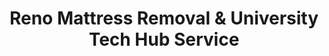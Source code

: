---
layout: location.njk
title: Reno Mattress Removal & University Tech Hub Service
description: Professional mattress removal in Reno, NV. Next-day pickup  Licensed, insured, and eco-friendly. Serving UNR campus and Sierra Nevada foothills.
permalink: /mattress-removal/nevada/reno/
city: Reno
state: Nevada
stateSlug: nevada
tier: 2
coordinates:
  lat: 39.5296
  lng: -119.8138
pricing:
  startingPrice: 125
  single: 125
  queen: 125
  king: 135
  boxSpring: 30
neighborhoods:
  - name: Downtown Reno
    zipCodes: ["89501"]
  - name: Midtown Arts District
    zipCodes: ["89502"]
  - name: University Area
    zipCodes: ["89503", "89512"]
  - name: Northwest Reno
    zipCodes: ["89506", "89508"]
  - name: Old Southwest
    zipCodes: ["89509"]
  - name: Spanish Springs
    zipCodes: ["89510"]
  - name: Arrowcreek
    zipCodes: ["89511"]
  - name: Galena Foothills
    zipCodes: ["89511"]
  - name: Caughlin Ranch
    zipCodes: ["89519"]
  - name: Damonte Ranch
    zipCodes: ["89521"]
  - name: Somersett
    zipCodes: ["89523"]
  - name: Southwest Suburban
    zipCodes: ["89509"]
  - name: Cold Springs Valley
    zipCodes: ["89508"]
  - name: Stead Area
    zipCodes: ["89506"]
  - name: Airport District
    zipCodes: ["89502"]
  - name: Virginia Lake Area
    zipCodes: ["89502"]
  - name: Truckee River District
    zipCodes: ["89501"]
  - name: South Meadows
    zipCodes: ["89521"]
  - name: Hidden Valley
    zipCodes: ["89502"]
  - name: Pleasant Valley
    zipCodes: ["89523"]
zipCodes:
  - "89501"
  - "89502"
  - "89503"
  - "89506"
  - "89508"
  - "89509"
  - "89510"
  - "89511"
  - "89512"
  - "89519"
  - "89521"
  - "89523"
recyclingPartners:
  - Waste Management Stead Transfer Station
  - Lockwood Landfill (Washoe County)
  - Northern Nevada Recycling Centers
nearbyCities:
  - name: Sparks
    distance: 5
    state: NV
    slug: sparks
    isSuburb: true
  - name: Carson City
    distance: 30
    state: NV
    slug: carson-city
    isMetro: true
  - name: Las Vegas
    distance: 445
    state: NV
    slug: las-vegas
    isMetro: true
reviews:
  count: 623
  featured:
    - author: Mike T.
      neighborhood: University Area
      rating: 5
      text: "Grad student moving from campus housing to off-campus apartment. Called Monday, they picked up Tuesday morning before classes started. Quick and professional service."
    - author: Lisa R.
      neighborhood: Somersett
      rating: 5
      text: "Replacing guest room mattress before ski season visitors. Team handled the stairs in our mountain home without any trouble. They actually recycle everything properly."
    - author: Kevin H.
      neighborhood: Downtown Reno
      rating: 5
      text: "Living in a downtown loft, needed our old mattress gone fast. Same-day pickup and they were careful with our narrow stairwell. Good pricing for the area."
faqs:
  - question: How quickly can you pick up mattresses in Reno?
    answer: We offer next-day service throughout Reno including UNR campus area, downtown lofts, and mountain communities like Somersett and Arrowcreek. Same-day pickup often available for student moves and urgent situations. Call (720) 263-6094 to check availability for your neighborhood.
  - question: Do you serve University of Nevada Reno campus housing?
    answer: Yes, we regularly serve UNR students, faculty, and staff with campus-adjacent pickup service. We understand academic schedules, coordinate around move-in/move-out periods, and provide the reliable service that university community members expect for hassle-free mattress disposal.
  - question: Can you handle Reno's mountain community access?
    answer: Absolutely. Our team regularly works in foothills communities like Arrowcreek, Galena, and Somersett with mountain views and elevated terrain. We navigate steep driveways, understand high-altitude logistics, and provide reliable pickup service regardless of elevation or access challenges.
  - question: What's included in your Reno mattress removal pricing?
    answer: Pricing starts at $125 for single mattresses, $125 for queen, $135 for king, with $30 for box springs. This includes pickup from any Reno location, navigation of mountain communities, and certified eco-friendly disposal meeting Nevada environmental standards.
  - question: How does your service work with Waste Management bulk pickup?
    answer: We provide independent pickup service that doesn't require coordination with WM bulk scheduling. While Waste Management requires advance scheduling for transfer station trips, we offer convenient next-day service with all logistics handled directly, eliminating the need to coordinate municipal pickup timing.
  - question: Do you provide service documentation for rental properties?
    answer: Yes, we provide detailed service receipts and environmental compliance documentation that landlords and property managers may require. Our licensed service meets Reno housing standards and provides proper disposal certification for your rental property records.
  - question: Can you handle high desert weather conditions?
    answer: Yes, our team is equipped for Reno's high desert climate including winter snow, wind conditions, and elevation challenges. We maintain flexible scheduling for weather delays and use appropriate equipment for reliable service delivery in the Sierra Nevada foothills environment.
  - question: How do you ensure proper recycling in Nevada's tech hub?
    answer: Reno's tech industry leadership creates high expectations for environmental responsibility. We provide certified recycling through Nevada-approved facilities where 80% of materials become new products, supporting Reno's innovation economy while providing documentation that tech companies and university facilities require for environmental compliance.
schema:
  "@context": "https://schema.org"
  "@type": "LocalBusiness"
  "name": "A Bedder World Reno"
  "address":
    "@type": "PostalAddress"
    "addressLocality": "Reno"
    "addressRegion": "NV"
    "addressCountry": "US"
  "geo":
    "@type": "GeoCoordinates"
    "latitude": 39.5296
    "longitude": -119.8138
  "telephone": "720-263-6094"
  "url": "https://abedderworld.com/mattress-removal/nevada/reno/"
  "priceRange": "$125-$180"
  "serviceArea": "Reno, NV"
  "aggregateRating":
    "@type": "AggregateRating"
    "ratingValue": "4.9"
    "reviewCount": "623"

pageContent:
  heroDescription: "Professional mattress removal service in Reno, Nevada's biggest little tech hub. Next-day pickup throughout 20+ neighborhoods from UNR campus to Sierra Nevada foothills. We serve university students, tech professionals, and mountain community residents with reliable eco-friendly recycling that's eliminated over 1 million mattresses from landfills nationwide."
  aboutService: "Tech-ready mattress removal service designed for Reno's unique high desert mountain lifestyle. Our professional team serves Nevada's northern hub from downtown casino district to luxury foothills communities like Arrowcreek and Somersett, understanding the logistics of serving a university town where students, tech workers, and outdoor enthusiasts create diverse mattress disposal needs. We navigate mountain access roads, coordinate around UNR academic schedules, and provide the reliable service that Reno's innovation economy expects while contributing to our 1+ million mattresses recycled nationwide achievement."
  serviceAreasIntro: "Complete coverage throughout Nevada's biggest little city, from Truckee River downtown to Sierra Nevada foothills:"
  regulationsCompliance: "Reno residents benefit from our streamlined service that works independently of Waste Management's bulk pickup scheduling. Instead of coordinating WM transfer station trips or navigating Washoe County disposal requirements, we provide convenient next-day pickup with all environmental compliance handled professionally. Our licensed team eliminates the complexity of municipal disposal coordination while ensuring the certified recycling that Reno's tech community and university standards expect."
  environmentalImpact: "Reno's position as Nevada's tech hub and university town creates high expectations for environmental responsibility from service providers. Our professional recycling program delivers certified processing through Nevada-approved facilities, unlike regional haulers who rely on standard landfill disposal. Our 80% material recovery rate for steel, foam, and fabric supports our 1+ million mattresses recycled nationwide while providing documentation that tech companies, university facilities, and environmentally conscious residents require for compliance purposes."
  howItWorksScheduling: "Next-day appointments available throughout Reno with scheduling designed for university schedules, tech worker flexibility, and mountain community access. We coordinate around UNR move-in periods, maintain weather-flexible timing for high desert conditions, and provide confirmed service windows that work with your lifestyle."
  howItWorksService: "Our Reno team combines university town experience with mountain community expertise to navigate the unique challenges of serving Nevada's northern tech hub. From downtown loft logistics to foothills community access and campus area coordination, we provide professional pickup service that meets both urban and mountain living requirements."
  howItWorksDisposal: "Materials transported to certified Nevada recycling facilities using high-altitude appropriate vehicles and weather-resistant processing methods, ensuring regional environmental compliance while supporting our nationwide 1+ million mattresses recycled achievement."
  sidebarStats:
    mattressesRemoved: "2,156"
---